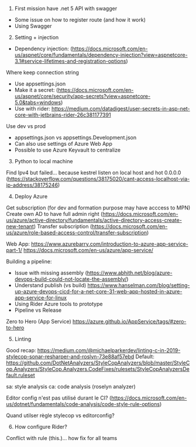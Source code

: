 1. First mission have .net 5 API with swagger

- Some issue on how to register route (and how it work)
- Using Swagger

2. Setting + injection

- Dependency injection: (https://docs.microsoft.com/en-us/aspnet/core/fundamentals/dependency-injection?view=aspnetcore-3.1#service-lifetimes-and-registration-options)

Where keep connection string
- Use appsettings.json
- Make it a secret: (https://docs.microsoft.com/en-us/aspnet/core/security/app-secrets?view=aspnetcore-5.0&tabs=windows)
- Use with rider: https://medium.com/datadigest/user-secrets-in-asp-net-core-with-jetbrains-rider-26c381177391

Use dev vs prod
- appsettings.json vs appsettings.Development.json
- Can also use settings of Azure Web App
- Possible to use Azure Keyvault to centralize


3. Python to local machine

Find Ipv4 but failed... because kestrel listen on local host and hot 0.0.0.0 (https://stackoverflow.com/questions/38175020/cant-access-localhost-via-ip-address/38175246)

4. Deploy Azure

Get subscription (for dev and formation purpose may have acccess to MPN)
Create own AD to have full admin right (https://docs.microsoft.com/en-us/azure/active-directory/fundamentals/active-directory-access-create-new-tenant)
Transfer subscription (https://docs.microsoft.com/en-us/azure/role-based-access-control/transfer-subscription)

Web App:
https://www.azurebarry.com/introduction-to-azure-app-service-part-1/
https://docs.microsoft.com/en-us/azure/app-service/

Building a pipeline:
- Issue with missing assembly (https://www.abhith.net/blog/azure-devops-build-could-not-locate-the-assembly/)
- Understand publish (vs build) https://www.hanselman.com/blog/setting-up-azure-devops-cicd-for-a-net-core-31-web-app-hosted-in-azure-app-service-for-linux
- Using Rider Azure tools to prototype
- Pipeline vs Release

Zero to Hero (App Service)
https://azure.github.io/AppService/tags/#zero-to-hero

5. Linting 

Good recap: https://medium.com/@michaelparkerdev/linting-c-in-2019-stylecop-sonar-resharper-and-roslyn-73e88af57ebd
Default: https://github.com/DotNetAnalyzers/StyleCopAnalyzers/blob/master/StyleCop.Analyzers/StyleCop.Analyzers.CodeFixes/rulesets/StyleCopAnalyzersDefault.ruleset 

sa: style analysis
ca: code analysis (roselyn analyzer)


Editor config n'est pas utilisé durant le CI? (https://docs.microsoft.com/en-us/dotnet/fundamentals/code-analysis/code-style-rule-options)

Quand utilser règle stylecop vs editorconfig?

6. How configure Rider?

Conflict with rule (this.)... how fix for all teams